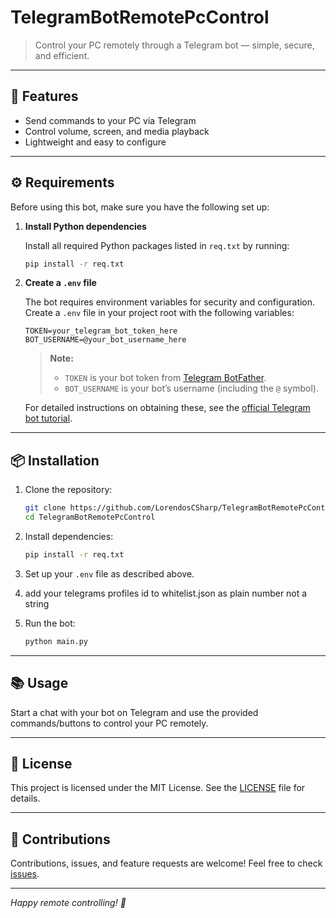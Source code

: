 # TelegramBotRemotePcControl

> Control your PC remotely through a Telegram bot — simple, secure, and efficient.

---

## 🚀 Features

- Send commands to your PC via Telegram
- Control volume, screen, and media playback
- Lightweight and easy to configure

---

## ⚙️ Requirements

Before using this bot, make sure you have the following set up:

1. **Install Python dependencies**

   Install all required Python packages listed in `req.txt` by running:

   ```bash
   pip install -r req.txt

2. **Create a `.env` file**

   The bot requires environment variables for security and configuration. Create a `.env` file in your project root with the following variables:

   ```env
   TOKEN=your_telegram_bot_token_here
   BOT_USERNAME=@your_bot_username_here
   ```

   > **Note:**  
   > - `TOKEN` is your bot token from [Telegram BotFather](https://core.telegram.org/bots#6-botfather).  
   > - `BOT_USERNAME` is your bot’s username (including the `@` symbol).

   For detailed instructions on obtaining these, see the [official Telegram bot tutorial](https://core.telegram.org/bots#3-how-do-i-create-a-bot).

---

## 📦 Installation

1. Clone the repository:

   ```bash
   git clone https://github.com/LorendosCSharp/TelegramBotRemotePcControl.git
   cd TelegramBotRemotePcControl
   ```

2. Install dependencies:

   ```bash
   pip install -r req.txt
   ```

3. Set up your `.env` file as described above.
   
4. add your telegrams profiles id to whitelist.json as plain number not a string

5. Run the bot:

   ```bash
   python main.py
   ```

---

## 📚 Usage

Start a chat with your bot on Telegram and use the provided commands/buttons to control your PC remotely.

---

## 📝 License

This project is licensed under the MIT License. See the [LICENSE](LICENSE) file for details.

---

## 🙌 Contributions

Contributions, issues, and feature requests are welcome! Feel free to check [issues](https://github.com/yourusername/TelegramBotRemotePcControl/issues).

---


*Happy remote controlling! 🎉*
```
